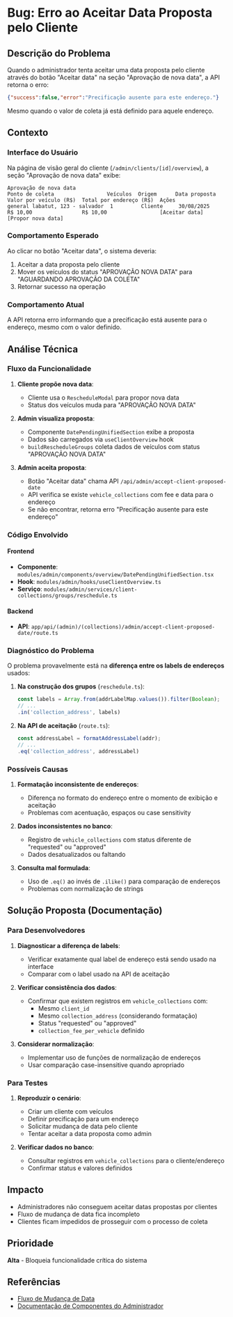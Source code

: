 # Bug: Erro ao Aceitar Data Proposta pelo Cliente

## Descrição do Problema

Quando o administrador tenta aceitar uma data proposta pelo cliente através do botão "Aceitar data" na seção "Aprovação de nova data", a API retorna o erro:

```json
{"success":false,"error":"Precificação ausente para este endereço."}
```

Mesmo quando o valor de coleta já está definido para aquele endereço.

## Contexto

### Interface do Usuário
Na página de visão geral do cliente (`/admin/clients/[id]/overview`), a seção "Aprovação de nova data" exibe:

```
Aprovação de nova data
Ponto de coleta                 Veículos  Origem      Data proposta     Valor por veículo (R$)  Total por endereço (R$)  Ações
general labatut, 123 - salvador  1         Cliente     30/08/2025        R$ 10,00                R$ 10,00                 [Aceitar data] [Propor nova data]
```

### Comportamento Esperado
Ao clicar no botão "Aceitar data", o sistema deveria:
1. Aceitar a data proposta pelo cliente
2. Mover os veículos do status "APROVAÇÃO NOVA DATA" para "AGUARDANDO APROVAÇÃO DA COLETA"
3. Retornar sucesso na operação

### Comportamento Atual
A API retorna erro informando que a precificação está ausente para o endereço, mesmo com o valor definido.

## Análise Técnica

### Fluxo da Funcionalidade

1. **Cliente propõe nova data**:
   - Cliente usa o `RescheduleModal` para propor nova data
   - Status dos veículos muda para "APROVAÇÃO NOVA DATA"

2. **Admin visualiza proposta**:
   - Componente `DatePendingUnifiedSection` exibe a proposta
   - Dados são carregados via `useClientOverview` hook
   - `buildRescheduleGroups` coleta dados de veículos com status "APROVAÇÃO NOVA DATA"

3. **Admin aceita proposta**:
   - Botão "Aceitar data" chama API `/api/admin/accept-client-proposed-date`
   - API verifica se existe `vehicle_collections` com fee e data para o endereço
   - Se não encontrar, retorna erro "Precificação ausente para este endereço"

### Código Envolvido

#### Frontend
- **Componente**: `modules/admin/components/overview/DatePendingUnifiedSection.tsx`
- **Hook**: `modules/admin/hooks/useClientOverview.ts`
- **Serviço**: `modules/admin/services/client-collections/groups/reschedule.ts`

#### Backend
- **API**: `app/api/(admin)/(collections)/admin/accept-client-proposed-date/route.ts`

### Diagnóstico do Problema

O problema provavelmente está na **diferença entre os labels de endereços** usados:

1. **Na construção dos grupos** (`reschedule.ts`):
   ```typescript
   const labels = Array.from(addrLabelMap.values()).filter(Boolean);
   // ...
   .in('collection_address', labels)
   ```

2. **Na API de aceitação** (`route.ts`):
   ```typescript
   const addressLabel = formatAddressLabel(addr);
   // ...
   .eq('collection_address', addressLabel)
   ```

### Possíveis Causas

1. **Formatação inconsistente de endereços**:
   - Diferença no formato do endereço entre o momento de exibição e aceitação
   - Problemas com acentuação, espaços ou case sensitivity

2. **Dados inconsistentes no banco**:
   - Registro de `vehicle_collections` com status diferente de "requested" ou "approved"
   - Dados desatualizados ou faltando

3. **Consulta mal formulada**:
   - Uso de `.eq()` ao invés de `.ilike()` para comparação de endereços
   - Problemas com normalização de strings

## Solução Proposta (Documentação)

### Para Desenvolvedores

1. **Diagnosticar a diferença de labels**:
   - Verificar exatamente qual label de endereço está sendo usado na interface
   - Comparar com o label usado na API de aceitação

2. **Verificar consistência dos dados**:
   - Confirmar que existem registros em `vehicle_collections` com:
     - Mesmo `client_id`
     - Mesmo `collection_address` (considerando formatação)
     - Status "requested" ou "approved"
     - `collection_fee_per_vehicle` definido

3. **Considerar normalização**:
   - Implementar uso de funções de normalização de endereços
   - Usar comparação case-insensitive quando apropriado

### Para Testes

1. **Reproduzir o cenário**:
   - Criar um cliente com veículos
   - Definir precificação para um endereço
   - Solicitar mudança de data pelo cliente
   - Tentar aceitar a data proposta como admin

2. **Verificar dados no banco**:
   - Consultar registros em `vehicle_collections` para o cliente/endereço
   - Confirmar status e valores definidos

## Impacto

- Administradores não conseguem aceitar datas propostas por clientes
- Fluxo de mudança de data fica incompleto
- Clientes ficam impedidos de prosseguir com o processo de coleta

## Prioridade

**Alta** - Bloqueia funcionalidade crítica do sistema

## Referências

- [Fluxo de Mudança de Data](../../fluxos_de_servico/fluxo_mudanca_data.md)
- [Documentação de Componentes do Administrador](../refatoracao/componentes_admin.md)